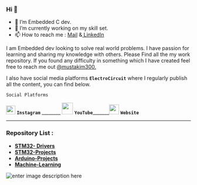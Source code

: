
### Hi 👋

- 🔭 I’m  Embedded C dev.
- 🌱 I’m currently working on my skill set.
- 📫 How to reach me : [Mail](mailto:mustakim3000@gmail.com) &[ LinkedIn](https://www.linkedin.com/in/mustakim300/) 

I am Embedded dev looking to solve real world problems. I have passion for learning and sharing my knowledge with others.
Please Find all the my work repository. If you found any difficulty in something which I have created feel free to reach me out [@mustakim300.](https://github.com/mustakim300/)

I also have social media platforms  **`ElectroCircuit`**  where I regularly publish all the content, you can find below.

    Social Platforms
    
[<img  src="https://user-images.githubusercontent.com/68029648/184535879-0c17d90b-c138-4e1f-a84a-209537742a0c.png"  width="25"  height="24">](https://instagram.com/electrocircuit_) **`Instagram`**  ________  [<img  src="https://user-images.githubusercontent.com/68029648/185141493-5b881e5a-8195-41c7-92f6-64d399ae1298.png"  width="30"  height="32">](https://m.youtube.com/c/ElectroCircuit) **`YouTube`**_______[<img  src="https://user-images.githubusercontent.com/68029648/185141443-203d7bee-d1a2-4ca5-b8a4-e90a57a48e8e.png"  width="27"  height="27">](https://electrocircuit.net/)  **`Website`**

---
### Repository List :
- [**STM32- Drivers**](https://github.com/mustakim300/STM32F103C8-Divers)
- [**STM32-Projects**](https://github.com/mustakim300/STM-Projects)
- **[Arduino-Projects](https://github.com/mustakim300/Arduino-Projects)**
- [**Machine-Learning**](https://github.com/mustakim300/Machine-Learning)


![enter image description here](https://github-readme-stats.vercel.app/api/top-langs/?username=mustakim300&layout=compact)
